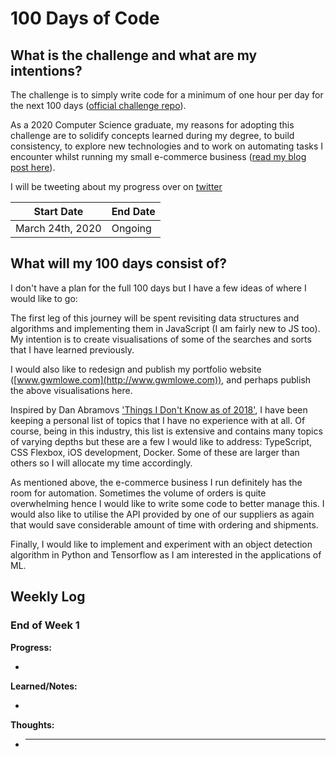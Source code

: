 # 100 Days of Code

## What is the challenge and what are my intentions?

The challenge is to simply write code for a minimum of one hour per day for the next 100 days ([official challenge repo](https://github.com/Kallaway/100-days-of-code)).

As a 2020 Computer Science graduate, my reasons for adopting this challenge are to solidify concepts learned during my degree, to build consistency, to explore new technologies and to work on automating tasks I encounter whilst running my small e-commerce business ([read my blog post here](http://gwmlowe.com/pets)).

I will be tweeting about my progress over on [twitter](http://www.twitter.com/gloweio)

|  Start Date | End Date |
| ------------------ | ------------------ |
| March 24th, 2020 | Ongoing|


## What will my 100 days consist of?

I don't have a plan for the full 100 days but I have a few ideas of where I would like to go:

The first leg of this journey will be spent revisiting data structures and algorithms and implementing them in JavaScript (I am fairly new to JS too). My intention is to create visualisations of some of the searches and sorts that I have learned previously.

I would also like to redesign and publish my portfolio website ([www.gwmlowe.com](http://www.gwmlowe.com)), and perhaps publish the above visualisations here.

Inspired by Dan Abramovs ['Things I Don't Know as of 2018'](https://overreacted.io/things-i-dont-know-as-of-2018/), I have been keeping a personal list of topics that I have no experience with at all. Of course, being in this industry, this list is extensive and contains many topics of varying depths but these are a few I would like to address: TypeScript, CSS Flexbox, iOS development, Docker. Some of these are larger than others so I will allocate my time accordingly.

As mentioned above, the e-commerce business I run definitely has the room for automation. Sometimes the volume of orders is quite overwhelming hence I would like to write some code to better manage this. I would also like to utilise the API provided by one of our suppliers as again that would save considerable amount of time with ordering and shipments.

Finally, I would like to implement and experiment with an object detection algorithm in Python and Tensorflow as I am interested in the applications of ML.

## Weekly Log

### End of Week 1

**Progress:**

-

**Learned/Notes:**

-

**Thoughts:**

-   * * *
